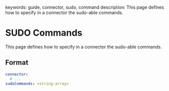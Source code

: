 keywords: guide, connector, sudo, command
description: This page defines how to specify in a connector the sudo-able commands.

# SUDO Commands

This page defines how to specify in a connector the sudo-able commands.

## Format
```yaml
connector:
  # ...
sudoCommands: <string-array>
```